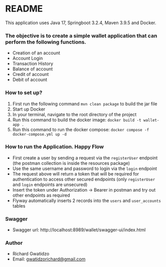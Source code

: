 # README #

This application uses Java 17, Springboot 3.2.4, Maven 3.9.5 and Docker.

### The objective is to create a simple wallet application that can perform the following functions. ###

* Creation of an account
* Account Login
* Transaction History
* Balance of account
* Credit of account
* Debit of account

### How to set up? ###

1. First run the following command `mvn clean package` to build the jar file
2. Start up Docker
3. In your terminal, navigate to the root directory of the project
4. Run this command to build the docker image: `docker build -t wallet-app .`
5. Run this command to run the docker compose: `docker compose -f docker-compose.yml up -d`

### How to run the Application. Happy Flow ###

* First create a user by sending a request via the `registerUser` endpoint (the postman collection is inside the resources package)
* Use the same username and password to login via the `login` endpoint
* The request above will return a token that will be required for authentication to access other secured endpoints (only `registerUser` and `login` endpoints are unsecured)
* Insert the token under Authorization -> Bearer in postman and try out other endpoints as required
* Flyway automatically inserts 2 records into the `users` and `user_accounts` tables

### Swagger ###

* Swagger url: http://localhost:8989/wallet/swagger-ui/index.html

### Author ###

* Richard Gwatidzo
* Email: gwatidzorichard@gmail.com 
